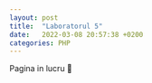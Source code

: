 ```yaml
---
layout: post
title:  "Laboratorul 5"
date:   2022-03-08 20:57:38 +0200
categories: PHP
---
```


Pagina in lucru 🚧